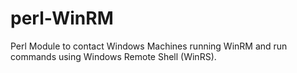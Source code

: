 # perl-WinRM
Perl Module to contact Windows Machines running WinRM and run commands using Windows Remote Shell (WinRS).
